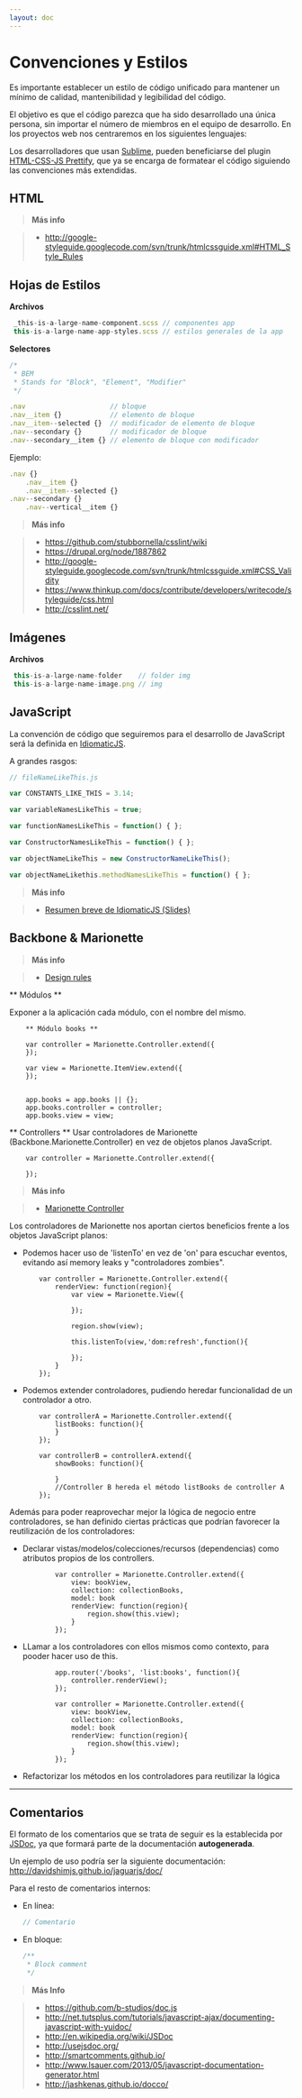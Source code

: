```yaml
---
layout: doc
---
```


# Convenciones y Estilos


Es importante establecer un estilo de código unificado para mantener un mínimo de calidad, mantenibilidad y legibilidad del código.

El objetivo es que el código parezca que ha sido desarrollado una única persona, sin importar el número de miembros en el equipo de desarrollo.
En los proyectos web nos centraremos en los siguientes lenguajes:

Los desarrolladores que usan [Sublime](http://www.sublimetext.com/), pueden beneficiarse del plugin [HTML-CSS-JS Prettify](https://github.com/victorporof/Sublime-HTMLPrettify), que ya se encarga de formatear el código siguiendo las convenciones más extendidas.

## HTML

> **Más info**

> * http://google-styleguide.googlecode.com/svn/trunk/htmlcssguide.xml#HTML_Style_Rules

## Hojas de Estilos

**Archivos**

```javascript
 _this-is-a-large-name-component.scss // componentes app
 this-is-a-large-name-app-styles.scss // estilos generales de la app
```

**Selectores**

```javascript
/*
 * BEM
 * Stands for "Block", "Element", "Modifier"
 */

.nav                     // bloque
.nav__item {}            // elemento de bloque
.nav__item--selected {}  // modificador de elemento de bloque
.nav--secondary {}       // modificador de bloque
.nav--secondary__item {} // elemento de bloque con modificador
```

Ejemplo:

```javascript
.nav {}
    .nav__item {}
    .nav__item--selected {}
.nav--secondary {}
    .nav--vertical__item {}
```

> **Más info**

> * https://github.com/stubbornella/csslint/wiki
> * https://drupal.org/node/1887862
> * http://google-styleguide.googlecode.com/svn/trunk/htmlcssguide.xml#CSS_Validity
> * https://www.thinkup.com/docs/contribute/developers/writecode/styleguide/css.html
> * http://csslint.net/

## Imágenes

**Archivos**

```javascript
 this-is-a-large-name-folder    // folder img
 this-is-a-large-name-image.png // img
```

## JavaScript

La convención de código que seguiremos para el desarrollo de JavaScript será la definida en [IdiomaticJS](https://github.com/rwaldron/idiomatic.js/).

A grandes rasgos:

```javascript
// fileNameLikeThis.js

var CONSTANTS_LIKE_THIS = 3.14;

var variableNamesLikeThis = true;

var functionNamesLikeThis = function() { };

var ConstructorNamesLikeThis = function() { };

var objectNameLikeThis = new ConstructorNameLikeThis();

var objectNameLikethis.methodNamesLikeThis = function() { };
```

> **Más info**

> * [Resumen breve de IdiomaticJS (Slides)](http://slid.es/antai/js_con_estilo)


## Backbone & Marionette

> **Más info**

> * [Design rules](http://cloudandcode.tumblr.com/post/98671637921/design-rules-in-a-backbone-marionette-app)

** Módulos **

Exponer a la aplicación cada módulo, con el nombre del mismo.

        ** Módulo books **

        var controller = Marionette.Controller.extend({
        });

        var view = Marionette.ItemView.extend({
        });


        app.books = app.books || {};
        app.books.controller = controller;
        app.books.view = view;


** Controllers **
Usar controladores de Marionette (Backbone.Marionette.Controller) en vez de objetos planos JavaScript.


        var controller = Marionette.Controller.extend({

        });

> **Más info**

> * [Marionette Controller](http://marionettejs.com/docs/v1.8.2/marionette.controller.html)

Los controladores de Marionette nos aportan ciertos beneficios frente a los objetos JavaScript planos:

*   Podemos hacer uso de 'listenTo' en vez de 'on' para escuchar eventos, evitando así memory leaks y "controladores zombies".

            var controller = Marionette.Controller.extend({
                renderView: function(region){
                    var view = Marionette.View({

                    });

                    region.show(view);

                    this.listenTo(view,'dom:refresh',function(){

                    });
                }
            });

*   Podemos extender controladores, pudiendo heredar funcionalidad de un controlador a  otro.

            var controllerA = Marionette.Controller.extend({
                listBooks: function(){
                }
            });

            var controllerB = controllerA.extend({
                showBooks: function(){

                }
                //Controller B hereda el método listBooks de controller A
            });

Además para poder reaprovechar mejor la lógica de negocio entre controladores, se han definido ciertas prácticas que podrían favorecer la reutilización de los controladores:

*   Declarar vistas/modelos/colecciones/recursos (dependencias) como atributos propios de los controllers.

                var controller = Marionette.Controller.extend({
                    view: bookView,
                    collection: collectionBooks,
                    model: book
                    renderView: function(region){
                        region.show(this.view);
                    }
                });


*   LLamar a los controladores con ellos mismos como contexto, para pooder hacer uso de this.

                app.router('/books', 'list:books', function(){
                    controller.renderView();
                });

                var controller = Marionette.Controller.extend({
                    view: bookView,
                    collection: collectionBooks,
                    model: book
                    renderView: function(region){
                        region.show(this.view);
                    }
                });

*   Refactorizar los métodos en los controladores para reutilizar la lógica

-------


## Comentarios

El formato de los comentarios que se trata de seguir es la establecida por [JSDoc](http://usejsdoc.org/), ya que formará parte de la documentación **autogenerada**.

Un ejemplo de uso podría ser la siguiente documentación: http://davidshimjs.github.io/jaguarjs/doc/

Para el resto de comentarios internos:

* En línea:

    ```javascript
    // Comentario
    ```

* En bloque:

    ```javascript
    /**
     * Block comment
     */
    ```

> **Más Info**

> * https://github.com/b-studios/doc.js
> * http://net.tutsplus.com/tutorials/javascript-ajax/documenting-javascript-with-yuidoc/
> * http://en.wikipedia.org/wiki/JSDoc
> * http://usejsdoc.org/
> * http://smartcomments.github.io/
> * http://www.lsauer.com/2013/05/javascript-documentation-generator.html
> * http://jashkenas.github.io/docco/
